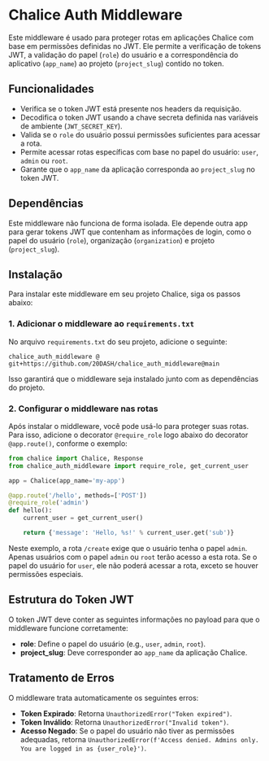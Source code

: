 # Chalice Auth Middleware

Este middleware é usado para proteger rotas em aplicações Chalice com base em permissões definidas no JWT. Ele permite a verificação de tokens JWT, a validação do papel (`role`) do usuário e a correspondência do aplicativo (`app_name`) ao projeto (`project_slug`) contido no token.

## Funcionalidades

- Verifica se o token JWT está presente nos headers da requisição.
- Decodifica o token JWT usando a chave secreta definida nas variáveis de ambiente (`JWT_SECRET_KEY`).
- Valida se o `role` do usuário possui permissões suficientes para acessar a rota.
- Permite acessar rotas específicas com base no papel do usuário: `user`, `admin` ou `root`.
- Garante que o `app_name` da aplicação corresponda ao `project_slug` no token JWT.

## Dependências

Este middleware não funciona de forma isolada. Ele depende outra app para gerar tokens JWT que contenham as informações de login, como o papel do usuário (`role`), organização (`organization`) e projeto (`project_slug`).

## Instalação

Para instalar este middleware em seu projeto Chalice, siga os passos abaixo:

### 1. Adicionar o middleware ao `requirements.txt`

No arquivo `requirements.txt` do seu projeto, adicione o seguinte:

```plaintext
chalice_auth_middleware @ git+https://github.com/20DASH/chalice_auth_middleware@main
```

Isso garantirá que o middleware seja instalado junto com as dependências do projeto.

### 2. Configurar o middleware nas rotas

Após instalar o middleware, você pode usá-lo para proteger suas rotas. Para isso, adicione o decorator `@require_role` logo abaixo do decorator `@app.route()`, conforme o exemplo:

```python
from chalice import Chalice, Response
from chalice_auth_middleware import require_role, get_current_user

app = Chalice(app_name='my-app')

@app.route('/hello', methods=['POST'])
@require_role('admin')
def hello():
    current_user = get_current_user()

    return {'message': 'Hello, %s!' % current_user.get('sub')}
```

Neste exemplo, a rota `/create` exige que o usuário tenha o papel `admin`. Apenas usuários com o papel `admin` ou `root` terão acesso a esta rota. Se o papel do usuário for `user`, ele não poderá acessar a rota, exceto se houver permissões especiais.


## Estrutura do Token JWT

O token JWT deve conter as seguintes informações no payload para que o middleware funcione corretamente:

- **role**: Define o papel do usuário (e.g., `user`, `admin`, `root`).
- **project_slug**: Deve corresponder ao `app_name` da aplicação Chalice.

## Tratamento de Erros

O middleware trata automaticamente os seguintes erros:

- **Token Expirado**: Retorna `UnauthorizedError("Token expired")`.
- **Token Inválido**: Retorna `UnauthorizedError("Invalid token")`.
- **Acesso Negado**: Se o papel do usuário não tiver as permissões adequadas, retorna `UnauthorizedError(f'Access denied. Admins only. You are logged in as {user_role}')`.
